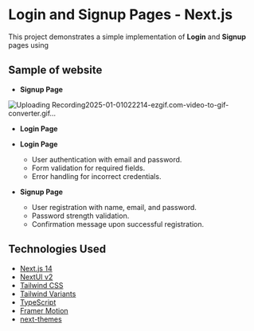 # Login and Signup Pages - Next.js  

This project demonstrates a simple implementation of **Login** and **Signup** pages using 
## Sample of website
- **Signup Page**


![Uploading Recording2025-01-01022214-ezgif.com-video-to-gif-converter.gif…]()










- **Login Page**
  
  

- **Login Page**  
  - User authentication with email and password.  
  - Form validation for required fields.  
  - Error handling for incorrect credentials.  

- **Signup Page**  
  - User registration with name, email, and password.  
  - Password strength validation.  
  - Confirmation message upon successful registration.  


## Technologies Used

- [Next.js 14](https://nextjs.org/docs/getting-started)
- [NextUI v2](https://nextui.org/)
- [Tailwind CSS](https://tailwindcss.com/)
- [Tailwind Variants](https://tailwind-variants.org)
- [TypeScript](https://www.typescriptlang.org/)
- [Framer Motion](https://www.framer.com/motion/)
- [next-themes](https://github.com/pacocoursey/next-themes)





